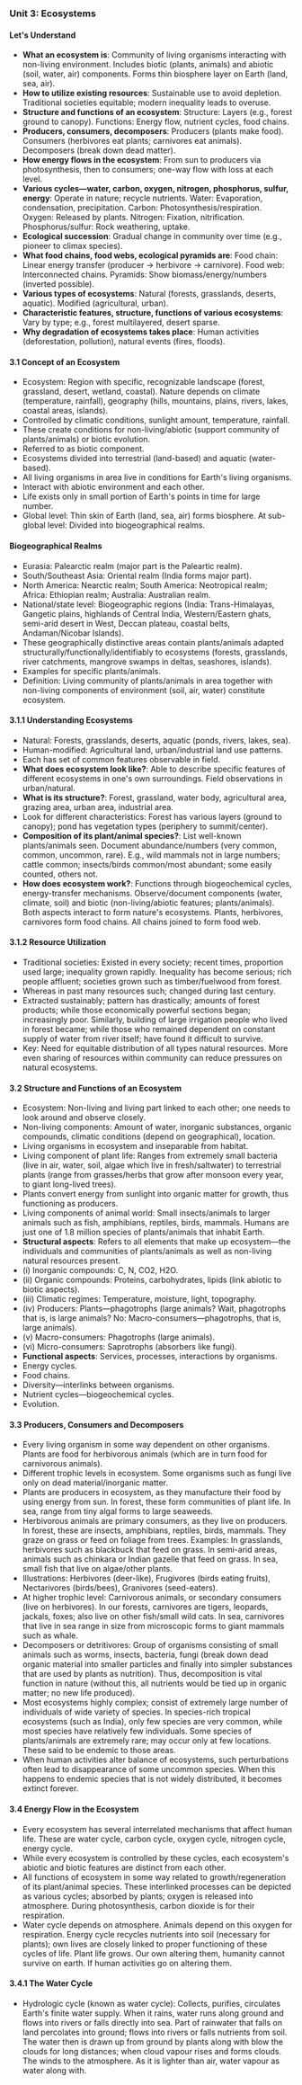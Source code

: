 
### Unit 3: Ecosystems

#### Let's Understand
- **What an ecosystem is**: Community of living organisms interacting with non-living environment. Includes biotic (plants, animals) and abiotic (soil, water, air) components. Forms thin biosphere layer on Earth (land, sea, air).
- **How to utilize existing resources**: Sustainable use to avoid depletion. Traditional societies equitable; modern inequality leads to overuse.
- **Structure and functions of an ecosystem**: Structure: Layers (e.g., forest ground to canopy). Functions: Energy flow, nutrient cycles, food chains.
- **Producers, consumers, decomposers**: Producers (plants make food). Consumers (herbivores eat plants; carnivores eat animals). Decomposers (break down dead matter).
- **How energy flows in the ecosystem**: From sun to producers via photosynthesis, then to consumers; one-way flow with loss at each level.
- **Various cycles—water, carbon, oxygen, nitrogen, phosphorus, sulfur, energy**: Operate in nature; recycle nutrients. Water: Evaporation, condensation, precipitation. Carbon: Photosynthesis/respiration. Oxygen: Released by plants. Nitrogen: Fixation, nitrification. Phosphorus/sulfur: Rock weathering, uptake.
- **Ecological succession**: Gradual change in community over time (e.g., pioneer to climax species).
- **What food chains, food webs, ecological pyramids are**: Food chain: Linear energy transfer (producer → herbivore → carnivore). Food web: Interconnected chains. Pyramids: Show biomass/energy/numbers (inverted possible).
- **Various types of ecosystems**: Natural (forests, grasslands, deserts, aquatic). Modified (agricultural, urban).
- **Characteristic features, structure, functions of various ecosystems**: Vary by type; e.g., forest multilayered, desert sparse.
- **Why degradation of ecosystems takes place**: Human activities (deforestation, pollution), natural events (fires, floods).

#### 3.1 Concept of an Ecosystem
- Ecosystem: Region with specific, recognizable landscape (forest, grassland, desert, wetland, coastal). Nature depends on climate (temperature, rainfall), geography (hills, mountains, plains, rivers, lakes, coastal areas, islands).
- Controlled by climatic conditions, sunlight amount, temperature, rainfall.
- These create conditions for non-living/abiotic (support community of plants/animals) or biotic evolution.
- Referred to as biotic component.
- Ecosystems divided into terrestrial (land-based) and aquatic (water-based).
- All living organisms in area live in conditions for Earth's living organisms.
- Interact with abiotic environment and each other.
- Life exists only in small portion of Earth's points in time for large number.
- Global level: Thin skin of Earth (land, sea, air) forms biosphere. At sub-global level: Divided into biogeographical realms.

#### Biogeographical Realms
- Eurasia: Palearctic realm (major part is the Paleartic realm).
- South/Southeast Asia: Oriental realm (India forms major part).
- North America: Nearctic realm; South America: Neotropical realm; Africa: Ethiopian realm; Australia: Australian realm.
- National/state level: Biogeographic regions (India: Trans-Himalayas, Gangetic plains, highlands of Central India, Western/Eastern ghats, semi-arid desert in West, Deccan plateau, coastal belts, Andaman/Nicobar Islands).
- These geographically distinctive areas contain plants/animals adapted structurally/functionally/identifiably to ecosystems (forests, grasslands, river catchments, mangrove swamps in deltas, seashores, islands).
- Examples for specific plants/animals.
- Definition: Living community of plants/animals in area together with non-living components of environment (soil, air, water) constitute ecosystem.

#### 3.1.1 Understanding Ecosystems
- Natural: Forests, grasslands, deserts, aquatic (ponds, rivers, lakes, sea).
- Human-modified: Agricultural land, urban/industrial land use patterns.
- Each has set of common features observable in field.
- **What does ecosystem look like?**: Able to describe specific features of different ecosystems in one's own surroundings. Field observations in urban/natural.
- **What is its structure?**: Forest, grassland, water body, agricultural area, grazing area, urban area, industrial area.
- Look for different characteristics: Forest has various layers (ground to canopy); pond has vegetation types (periphery to summit/center).
- **Composition of its plant/animal species?**: List well-known plants/animals seen. Document abundance/numbers (very common, common, uncommon, rare). E.g., wild mammals not in large numbers; cattle common; insects/birds common/most abundant; some easily counted, others not.
- **How does ecosystem work?**: Functions through biogeochemical cycles, energy-transfer mechanisms. Observe/document components (water, climate, soil) and biotic (non-living/abiotic features; plants/animals). Both aspects interact to form nature's ecosystems. Plants, herbivores, carnivores form food chains. All chains joined to form food web.

#### 3.1.2 Resource Utilization
- Traditional societies: Existed in every society; recent times, proportion used large; inequality grown rapidly. Inequality has become serious; rich people affluent; societies grown such as timber/fuelwood from forest.
- Whereas in past many resources such; changed during last century.
- Extracted sustainably; pattern has drastically; amounts of forest products; while those economically powerful sections began; increasingly poor. Similarly, building of large irrigation people who lived in forest became; while those who remained dependent on constant supply of water from river itself; have found it difficult to survive.
- Key: Need for equitable distribution of all types natural resources. More even sharing of resources within community can reduce pressures on natural ecosystems.

#### 3.2 Structure and Functions of an Ecosystem
- Ecosystem: Non-living and living part linked to each other; one needs to look around and observe closely.
- Non-living components: Amount of water, inorganic substances, organic compounds, climatic conditions (depend on geographical), location.
- Living organisms in ecosystem and inseparable from habitat.
- Living component of plant life: Ranges from extremely small bacteria (live in air, water, soil, algae which live in fresh/saltwater) to terrestrial plants (range from grasses/herbs that grow after monsoon every year, to giant long-lived trees).
- Plants convert energy from sunlight into organic matter for growth, thus functioning as producers.
- Living components of animal world: Small insects/animals to larger animals such as fish, amphibians, reptiles, birds, mammals. Humans are just one of 1.8 million species of plants/animals that inhabit Earth.
- **Structural aspects**: Refers to all elements that make up ecosystem—the individuals and communities of plants/animals as well as non-living natural resources present.
- (i) Inorganic compounds: C, N, CO2, H2O.
- (ii) Organic compounds: Proteins, carbohydrates, lipids (link abiotic to biotic aspects).
- (iii) Climatic regimes: Temperature, moisture, light, topography.
- (iv) Producers: Plants—phagotrophs (large animals? Wait, phagotrophs that is, is large animals? No: Macro-consumers—phagotrophs, that is, large animals).
- (v) Macro-consumers: Phagotrophs (large animals).
- (vi) Micro-consumers: Saprotrophs (absorbers like fungi).
- **Functional aspects**: Services, processes, interactions by organisms.
- Energy cycles.
- Food chains.
- Diversity—interlinks between organisms.
- Nutrient cycles—biogeochemical cycles.
- Evolution.

#### 3.3 Producers, Consumers and Decomposers
- Every living organism in some way dependent on other organisms. Plants are food for herbivorous animals (which are in turn food for carnivorous animals).
- Different trophic levels in ecosystem. Some organisms such as fungi live only on dead material/inorganic matter.
- Plants are producers in ecosystem, as they manufacture their food by using energy from sun. In forest, these form communities of plant life. In sea, range from tiny algal forms to large seaweeds.
- Herbivorous animals are primary consumers, as they live on producers. In forest, these are insects, amphibians, reptiles, birds, mammals. They graze on grass or feed on foliage from trees. Examples: In grasslands, herbivores such as blackbuck that feed on grass. In semi-arid areas, animals such as chinkara or Indian gazelle that feed on grass. In sea, small fish that live on algae/other plants.
- Illustrations: Herbivores (deer-like), Frugivores (birds eating fruits), Nectarivores (birds/bees), Granivores (seed-eaters).
- At higher trophic level: Carnivorous animals, or secondary consumers (live on herbivores). In our forests, carnivores are tigers, leopards, jackals, foxes; also live on other fish/small wild cats. In sea, carnivores that live in sea range in size from microscopic forms to giant mammals such as whale.
- Decomposers or detritivores: Group of organisms consisting of small animals such as worms, insects, bacteria, fungi (break down dead organic material into smaller particles and finally into simpler substances that are used by plants as nutrition). Thus, decomposition is vital function in nature (without this, all nutrients would be tied up in organic matter; no new life produced).
- Most ecosystems highly complex; consist of extremely large number of individuals of wide variety of species. In species-rich tropical ecosystems (such as India), only few species are very common, while most species have relatively few individuals. Some species of plants/animals are extremely rare; may occur only at few locations. These said to be endemic to those areas.
- When human activities alter balance of ecosystems, such perturbations often lead to disappearance of some uncommon species. When this happens to endemic species that is not widely distributed, it becomes extinct forever.

#### 3.4 Energy Flow in the Ecosystem
- Every ecosystem has several interrelated mechanisms that affect human life. These are water cycle, carbon cycle, oxygen cycle, nitrogen cycle, energy cycle.
- While every ecosystem is controlled by these cycles, each ecosystem's abiotic and biotic features are distinct from each other.
- All functions of ecosystem in some way related to growth/regeneration of its plant/animal species. These interlinked processes can be depicted as various cycles; absorbed by plants; oxygen is released into atmosphere. During photosynthesis, carbon dioxide is for their respiration.
- Water cycle depends on atmosphere. Animals depend on this oxygen for respiration. Energy cycle recycles nutrients into soil (necessary for plants); own lives are closely linked to proper functioning of these cycles of life. Plant life grows. Our own altering them, humanity cannot survive on earth. If human activities go on altering them.

#### 3.4.1 The Water Cycle
- Hydrologic cycle (known as water cycle): Collects, purifies, circulates Earth's finite water supply. When it rains, water runs along ground and flows into rivers or falls directly into sea. Part of rainwater that falls on land percolates into ground; flows into rivers or falls nutrients from soil. The water then is drawn up from ground by plants along with blow the clouds for long distances; when cloud vapour rises and forms clouds. The winds to the atmosphere. As it is lighter than air, water vapour as water along with.